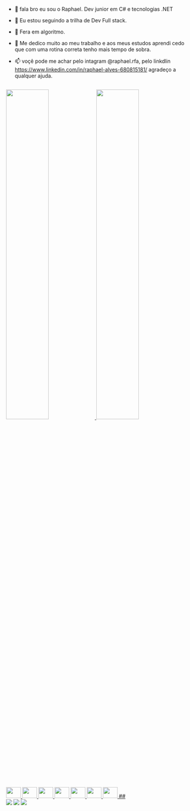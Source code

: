 - 👋 fala bro eu sou o Raphael. Dev junior em C# e tecnologias .NET 

- 👀 Eu estou seguindo a trilha de Dev Full stack.
- 🌱 Fera em algoritmo.
- 💞️ Me dedico muito ao meu trabalho e aos meus estudos aprendi cedo que com uma rotina correta tenho mais tempo de sobra. 
- 📫 voçê pode me achar pelo intagram @raphael.rfa, pelo linkdlin https://www.linkedin.com/in/raphael-alves-680815181/ agradeço a qualquer ajuda.

##

<div>
  <a href="https://github.com/raphael-rfa">
  <img height="48%" src="https://github-readme-stats.vercel.app/api?username=raphael-rfa&show_icons=true&theme=cobalt&include_all_commits=true&count_private=true"/>
  <img height="48%" src="https://github-readme-stats.vercel.app/api/top-langs/?username=raphael-rfa&layout=compact&langs_count=7&theme=cobalt"/>
</div>

##
  <img height="30" width="40" src="https://cdn.jsdelivr.net/gh/devicons/devicon/icons/html5/html5-original-wordmark.svg" />
  <img height="30" width="40" src="https://cdn.jsdelivr.net/gh/devicons/devicon/icons/css3/css3-original-wordmark.svg" />    
  <img height="30" width="40" src="https://cdn.jsdelivr.net/gh/devicons/devicon/icons/azure/azure-original.svg" />
  <img height="30" width="40" src="https://cdn.jsdelivr.net/gh/devicons/devicon/icons/csharp/csharp-original.svg" />         
  <img height="30" width="40" src="https://cdn.jsdelivr.net/gh/devicons/devicon/icons/dot-net/dot-net-original-wordmark.svg" />
  <img height="30" width="40" src="https://cdn.jsdelivr.net/gh/devicons/devicon/icons/microsoftsqlserver/microsoftsqlserver-plain-wordmark.svg" />
  <img height="30" width="40" src="https://cdn.jsdelivr.net/gh/devicons/devicon/icons/vscode/vscode-original-wordmark.svg" />
##
<div>
  <a href = "mailto:contatophaelrfa@gmail.com"><img src="https://img.shields.io/badge/-Gmail-%23333?style=for-the-badge&logo=gmail&logoColor=white" target="_blank"></a>
  <a href="https://instagram.com/raphael.rfa" target="_blank"><img src="https://img.shields.io/badge/-Instagram-%23E4405F?style=for-the-badge&logo=instagram&logoColor=white" target="_blank"></a>
  <a href="https://www.linkedin.com/in/raphael-alves-680815181" target="_blank"><img src="https://img.shields.io/badge/-LinkedIn-%230077B5?style=for-the-badge&logo=linkedin&logoColor=white" target="_blank"></a> 
</div>
